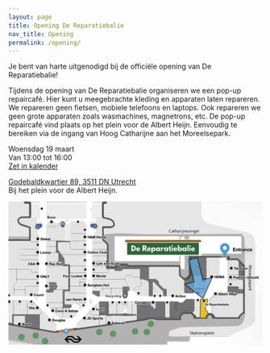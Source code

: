 ```yaml
---
layout: page
title: Opening De Reparatiebalie
nav_title: Opening
permalink: /opening/
---
```


Je bent van harte uitgenodigd bij de officiële opening van De Reparatiebalie!

Tijdens de opening van De Reparatiebalie organiseren we een pop-up repaircafé.
Hier kunt u meegebrachte kleding en apparaten laten repareren.
We repareren geen fietsen, mobiele telefoons en laptops. Ook repareren we geen grote apparaten zoals wasmachines, magnetrons, etc.
De pop-up repaircafé vind plaats op het plein voor de Albert Heijn. Eenvoudig te bereiken via de ingang van Hoog Catharijne aan het Moreelsepark.

Woensdag 19 maart  
Van 13:00 tot 16:00  
[Zet in kalender](/assets/opening_uitnodiging.ics)

[Godebaldkwartier 89, 3511 DN Utrecht](https://maps.app.goo.gl/jJ5CNqvVDvdb5UXr8)  
Bij het plein voor de Albert Heijn.  

![Plattegrond Hoog Catharijne](/assets/plattegrond_hc2.png)

